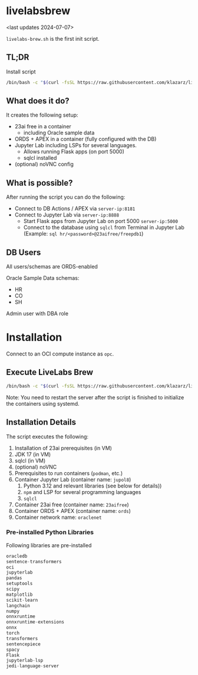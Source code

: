 # livelabsbrew

<last updates 2024-07-07>

```livelabs-brew.sh``` is the first init script.

## TL;DR
Install script
```bash
/bin/bash -c "$(curl -fsSL https://raw.githubusercontent.com/klazarz/livelabsbrew/main/livelabs-brew.sh)"
```


## What does it do?
It creates the following setup:
- 23ai free in a container
  - including Oracle sample data
- ORDS + APEX in a container (fully configured with the DB)
- Jupyter Lab including LSPs for several languages.
  - Allows running Flask apps (on port 5000)
  - sqlcl installed
- (optional) noVNC config

## What is possible?
After running the script you can do the following:
- Connect to DB Actions / APEX via `server-ip:8181`
- Connect to Jupyter Lab via `server-ip:8888`
  - Start Flask apps from Jupyter Lab on port 5000 `server-ip:5000`
  - Connect to the database using `sqlcl` from Terminal in Jupyter Lab (Example: `sql hr/<password>@23aifree/freepdb1`)

## DB Users
All users/schemas are ORDS-enabled

Oracle Sample Data schemas:
- HR
- CO
- SH
  
Admin user with DBA role

# Installation
Connect to an OCI compute instance as `opc`.

## Execute LiveLabs Brew
```bash
/bin/bash -c "$(curl -fsSL https://raw.githubusercontent.com/klazarz/livelabsbrew/main/livelabs-brew.sh)"
```

Note: You need to restart the server after the script is finished to initialize the containers using systemd.

## Installation Details

The script executes the following:

1. Installation of 23ai prerequisites (in VM)
2. JDK 17 (in VM)
3. sqlcl  (in VM)
4. (optional) noVNC
5. Prerequisites to run containers (`podman`, etc.)
6. Container Jupyter Lab (container name: `jupol8`)
   1.  Python 3.12 and relevant libraries (see below for details))
   2.  `npm` and LSP for several programming languages
   3.  `sqlcl`
7. Container 23ai free (container name: `23aifree`)
8. Container ORDS + APEX (container name: `ords`)
9. Container network name: `oraclenet`


### Pre-installed Python Libraries
Following libraries are pre-installed

```Python
oracledb
sentence-transformers
oci
jupyterlab
pandas
setuptools
scipy
matplotlib
scikit-learn
langchain
numpy
onnxruntime
onnxruntime-extensions
onnx
torch
transformers
sentencepiece
spacy
Flask
jupyterlab-lsp
jedi-language-server
```